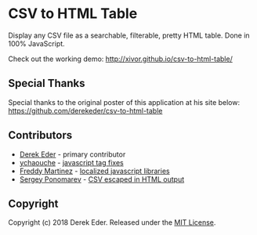 # CSV to HTML Table

Display any CSV file as a searchable, filterable, pretty HTML table. Done in 100% JavaScript.

Check out the working demo: http://xivor.github.io/csv-to-html-table/

## Special Thanks
Special thanks to the original poster of this application at his site below:
https://github.com/derekeder/csv-to-html-table

## Contributors 

* [Derek Eder](http://derekeder.com) - primary contributor
* [ychaouche](https://github.com/ychaouche) - [javascript tag fixes](https://github.com/derekeder/csv-to-html-table/pull/30)
* [Freddy Martinez](https://github.com/b-meson) - [localized javascript libraries](https://github.com/derekeder/csv-to-html-table/pull/17)
* [Sergey Ponomarev](https://github.com/stokito) - [CSV escaped in HTML output](https://github.com/derekeder/csv-to-html-table/pull/60)

## Copyright

Copyright (c) 2018 Derek Eder. Released under the [MIT License](https://github.com/derekeder/csv-to-html-table/blob/master/LICENSE).
